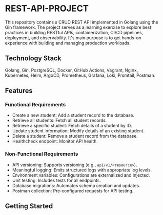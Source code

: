 # REST-API-PROJECT

This repository contains a  CRUD REST API implemented in Golang using the Gin framework. The project serves as a learning exercise to explore best practices in building RESTful APIs, containerization, CI/CD pipelines, deployment, and observability. It's main purpose is to get hands-on experience with building and managing production workloads.

## Technology Stack
Golang, Gin, PostgreSQL, Docker, GitHub Actions, Vagrant, Nginx, Kubernetes, Helm, ArgoCD, Prometheus, Grafana, Loki, Promtail, Postman.

## Features

### Functional Requirements

- Create a new student: Add a student record to the database.
- Retrieve all students: Fetch all student records.
- Retrieve a specific student: Fetch details of a student by ID.
- Update student information: Modify details of an existing student.
- Delete a student: Remove a student record from the database.
- Healthcheck endpoint: Monitor API health.

### Non-Functional Requirements

- API versioning: Supports versioning (e.g., `api/v1/<resource>`).
- Meaningful logging: Emits structured logs with appropriate log levels.
- Environment variables: Configurations are externalized and injected.
- Unit testing: Includes tests for all endpoints.
- Database migrations: Automates schema creation and updates.
- Postman collection: Pre-configured requests for API testing.

## Getting Started
